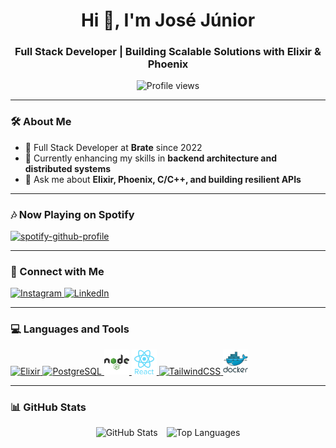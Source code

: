 <h1 align="center">Hi 👋, I'm José Júnior</h1>
<h3 align="center">Full Stack Developer | Building Scalable Solutions with Elixir & Phoenix</h3>

<p align="center">
  <img src="https://komarev.com/ghpvc/?username=josesfjunior&label=Profile%20views&color=0e75b6&style=flat" alt="Profile views" />
</p>

---

### 🛠️ About Me
- 🔭 Full Stack Developer at **Brate** since 2022
- 🌱 Currently enhancing my skills in **backend architecture and distributed systems**
- 💬 Ask me about **Elixir, Phoenix, C/C++, and building resilient APIs**

---

### 🎶 Now Playing on Spotify
[![spotify-github-profile](https://spotify-github-profile.kittinanx.com/api/view?uid=y1n5djxpn426vwk991lvlfu57&cover_image=true&theme=novatorem&show_offline=false&background_color=121212&interchange=false&bar_color=53b14f&bar_color_cover=false)](https://spotify-github-profile.kittinanx.com/api/view?uid=y1n5djxpn426vwk991lvlfu57&redirect=true)

---

### 🚀 Connect with Me
<p align="left">
  <a href="https://instagram.com/josesfjunior" target="blank">
    <img src="https://raw.githubusercontent.com/rahuldkjain/github-profile-readme-generator/master/src/images/icons/Social/instagram.svg" alt="Instagram" height="30" width="40" />
  </a>
  <a href="https://www.linkedin.com/in/josesfjunior" target="blank">
    <img src="https://raw.githubusercontent.com/rahuldkjain/github-profile-readme-generator/master/src/images/icons/Social/linked-in-alt.svg" alt="LinkedIn" height="30" width="40" />
  </a>
</p>

---

### 💻 Languages and Tools
<p align="left">
  <a href="https://elixir-lang.org" target="_blank" rel="noreferrer">
    <img src="https://www.vectorlogo.zone/logos/elixir-lang/elixir-lang-icon.svg" alt="Elixir" width="40" height="40"/>
  </a>
  <a href="https://www.postgresql.org/" target="_blank" rel="noreferrer">
    <img src="https://www.vectorlogo.zone/logos/postgresql/postgresql-icon.svg" alt="PostgreSQL" width="40" height="40"/>
  </a>
  <a href="https://nodejs.org" target="_blank" rel="noreferrer">
    <img src="https://raw.githubusercontent.com/devicons/devicon/master/icons/nodejs/nodejs-original-wordmark.svg" alt="Node.js" width="40" height="40"/>
  </a>
  <a href="https://reactjs.org/" target="_blank" rel="noreferrer">
    <img src="https://raw.githubusercontent.com/devicons/devicon/master/icons/react/react-original-wordmark.svg" alt="React" width="40" height="40"/>
  </a>
  <a href="https://tailwindcss.com/" target="_blank" rel="noreferrer">
    <img src="https://www.vectorlogo.zone/logos/tailwindcss/tailwindcss-icon.svg" alt="TailwindCSS" width="40" height="40"/>
  </a>
  <a href="https://www.docker.com/" target="_blank" rel="noreferrer">
    <img src="https://raw.githubusercontent.com/devicons/devicon/master/icons/docker/docker-original-wordmark.svg" alt="Docker" width="40" height="40"/>
  </a>
</p>

---

### 📊 GitHub Stats
<p align="center">
  <img src="https://github-readme-stats.vercel.app/api?username=josesfjunior&show_icons=true&locale=en" alt="GitHub Stats" style="margin-right: 10px;" />
  <img src="https://github-readme-stats.vercel.app/api/top-langs?username=josesfjunior&show_icons=true&locale=en&layout=compact" alt="Top Languages" />
</p>
